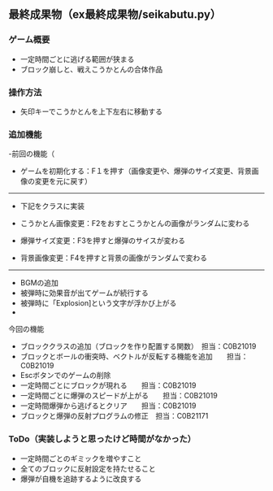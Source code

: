 ## 最終成果物（ex最終成果物/seikabutu.py）
### ゲーム概要
- 一定時間ごとに逃げる範囲が狭まる
- ブロック崩しと、戦えこうかとんの合体作品
### 操作方法
- 矢印キーでこうかとんを上下左右に移動する
### 追加機能
-前回の機能（
- ゲームを初期化する：F１を押す（画像変更や、爆弾のサイズ変更、背景画像の変更を元に戻す）
---------------------------------------------------------------------------------
- 下記をクラスに実装

- こうかとん画像変更：F2をおすとこうかとんの画像がランダムに変わる
- 爆弾サイズ変更：F3を押すと爆弾のサイスが変わる
- 背景画像変更：F4を押すと背景の画像がランダムで変わる
---------------------------------------------------------------------------------
- BGMの追加
- 被弾時に効果音が出てゲームが続行する
- 被弾時に「Explosion]という文字が浮かび上がる
- 
今回の機能
- ブロッククラスの追加（ブロックを作り配置する関数）　担当：C0B21019
- ブロックとボールの衝突時、ベクトルが反転する機能を追加　　担当：C0B21019
- Escボタンでのゲームの削除 
- 一定時間ごとにブロックが現れる　　担当：C0B21019
- 一定時間ごとに爆弾のスピードが上がる　　担当：C0B21019
- 一定時間爆弾から逃げるとクリア　　担当：C0B21019
- ブロックと爆弾の反射プログラムの修正　担当：C0B21171
### ToDo（実装しようと思ったけど時間がなかった）
- 一定時間ごとのギミックを増やすこと
- 全てのブロックに反射設定を持たせること
- 爆弾が自機を追跡するように改良する